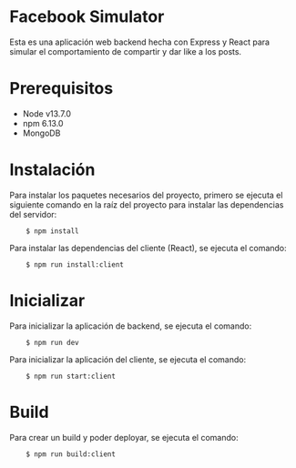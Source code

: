 # Facebook Simulator
Esta es una aplicación web backend hecha con Express y React para simular el comportamiento de compartir y dar like a los posts.

# Prerequisitos
* Node v13.7.0
* npm 6.13.0
* MongoDB 

# Instalación
Para instalar los paquetes necesarios del proyecto, primero se ejecuta el siguiente comando en la raíz del proyecto para instalar las dependencias del servidor:
``` shell
    $ npm install
``` 
Para instalar las dependencias del cliente (React), se ejecuta el comando:
``` shell
    $ npm run install:client
``` 

# Inicializar
Para inicializar la aplicación de backend, se ejecuta el comando:
``` shell
    $ npm run dev
``` 
Para inicializar la aplicación del cliente, se ejecuta el comando:
``` shell
    $ npm run start:client
``` 

# Build
Para crear un build y poder deployar, se ejecuta el comando:
``` shell
    $ npm run build:client
``` 